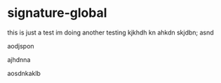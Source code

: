 # signature-global
this is just a test im doing
another testing
kjkhdh kn ahkdn  skjdbn;
asnd

aodjspon

ajhdnna


aosdnkaklb


